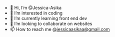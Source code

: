 - 👋 Hi, I’m @Jessica-Asika
- 👀 I’m interested in coding
- 🌱 I’m currently learning front end dev
- 💞️ I’m looking to collaborate on websites
- 📫 How to reach me @jessicaasikaa@gmail.com

<!---
Jessica-Asika/Jessica-Asika is a ✨ special ✨ repository because its `README.md` (this file) appears on your GitHub profile.
You can click the Preview link to take a look at your changes.
--->
